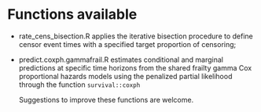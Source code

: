 # Functions available 

+ rate_cens_bisection.R applies the iterative bisection procedure to define censor event times with a specified target proportion of censoring;

+ predict.coxph.gammafrail.R estimates conditional and marginal predictions at specific time horizons from the shared frailty gamma Cox proportional hazards models using
  the penalized partial likelihood through the function `survival::coxph`


  Suggestions to improve these functions are  welcome. 
